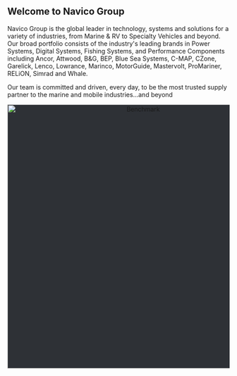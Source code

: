 ## Welcome to Navico Group

Navico Group is the global leader in technology, systems and solutions for a variety of industries, from Marine & RV to Specialty Vehicles and beyond. Our broad portfolio consists of the industry's leading brands in Power Systems, Digital Systems, Fishing Systems, and Performance Components including Ancor, Attwood, B&G, BEP, Blue Sea Systems, C-MAP, CZone, Garelick, Lenco, Lowrance, Marinco, MotorGuide, Mastervolt, ProMariner, RELiON, Simrad and Whale. 

Our team is committed and driven, every day, to be the most trusted supply partner to the marine and mobile industries...and beyond

<!--

**Here are some ideas to get you started:**

🙋‍♀️ A short introduction - what is your organization all about?
🌈 Contribution guidelines - how can the community get involved?
👩‍💻 Useful resources - where can the community find your docs? Is there anything else the community should know?
🍿 Fun facts - what does your team eat for breakfast?
🧙 Remember, you can do mighty things with the power of [Markdown](https://docs.github.com/github/writing-on-github/getting-started-with-writing-and-formatting-on-github/basic-writing-and-formatting-syntax)
-->

<p align="center">
  <img src="https://github-production-user-asset-6210df.s3.amazonaws.com/60661214/255798599-034b460a-02ff-4cde-bb02-a49f52da8584.png" alt="Benchmark" width="600" style="background-color:#2e3136">
</p>


